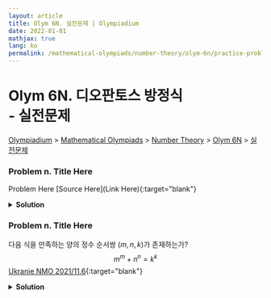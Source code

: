 ```yaml
---
layout: article
title: Olym 6N. 실전문제 | Olympiadium
date: 2022-01-01
mathjax: true
lang: ko
permalink: /mathematical-olympiads/number-theory/olym-6n/practice-problems/
---
```

# Olym 6N. 디오판토스 방정식 <br> <ssup> - 실전문제</ssup>

<a href="{{ site.homeurl }}">Olympiadium</a> > <a href="{{ site.homeurl }}mathematical-olympiads/">Mathematical Olympiads</a> > <a href="{{ site.homeurl }}mathematical-olympiads/number-theory/">Number Theory</a> > <a href="{{ site.homeurl }}mathematical-olympiads/number-theory/olym-6n/">Olym 6N</a> > <a href="{{ site.homeurl }}mathematical-olympiads/number-theory/olym-6n/practice-problems/">실전문제</a>

### Problem n. Title Here
<blueboard> Problem Here </blueboard>
[Source Here](Link Here){:target="blank"}
<pinkborder><details>
<summary><b>Solution</b></summary>
Solution Here. 
</details></pinkborder>

### Problem n. Title Here
<blueboard> 다음 식을 만족하는 양의 정수 순서쌍 $(m, n, k)$가 존재하는가? $$m^m+n^n=k^k$$ </blueboard>
[Ukranie NMO 2021/11.6](https://artofproblemsolving.com/community/c6h2515243p21309148){:target="blank"}
<pinkborder><details>
<summary><b>Solution</b></summary>
Solution Here. 
</details></pinkborder>
